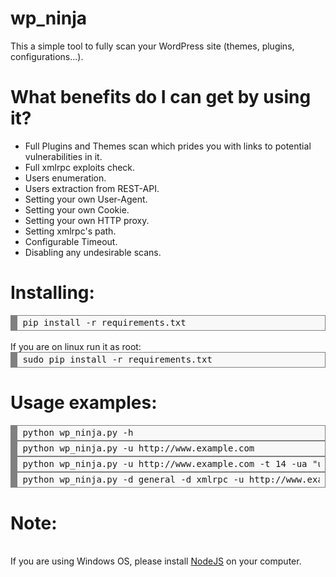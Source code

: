# wp_ninja
This a simple tool to fully scan your WordPress site (themes, plugins, configurations...).
# What benefits do I can get by using it?
<ul>
  <li>Full Plugins and Themes scan which prides you with links to potential vulnerabilities in it.</li>
  <li>Full xmlrpc exploits check.</li>
  <li>Users enumeration.</li>
  <li>Users extraction from REST-API.</li>
  <li>Setting your own User-Agent.</li>
  <li>Setting your own Cookie.</li>
  <li>Setting your own HTTP proxy.</li>
  <li>Setting xmlrpc's path.</li>
  <li>Configurable Timeout.</li>
  <li>Disabling any undesirable scans.</li>
</ul>

# Installing:

<div style="background: #f8f8f8; overflow:auto;width:auto;border:solid gray;border-width:.1em .1em .1em .8em;padding:.2em .6em;"><pre style="margin: 0; line-height: 125%">pip install -r requirements.txt
</pre></div>
<br>If you are on linux run it as root:
<div style="background: #f8f8f8; overflow:auto;width:auto;border:solid gray;border-width:.1em .1em .1em .8em;padding:.2em .6em;"><pre style="margin: 0; line-height: 125%">sudo pip install -r requirements.txt
</pre></div>

# Usage examples:

<div style="background: #f8f8f8; overflow:auto;width:auto;border:solid gray;border-width:.1em .1em .1em .8em;padding:.2em .6em;"><pre style="margin: 0; line-height: 125%">python wp_ninja.py -h
</pre></div>
<div style="background: #f8f8f8; overflow:auto;width:auto;border:solid gray;border-width:.1em .1em .1em .8em;padding:.2em .6em;"><pre style="margin: 0; line-height: 125%">python wp_ninja.py -u http://www.example.com
</pre></div>
<div style="background: #f8f8f8; overflow:auto;width:auto;border:solid gray;border-width:.1em .1em .1em .8em;padding:.2em .6em;"><pre style="margin: 0; line-height: 125%">python wp_ninja.py -u http://www.example.com -t 14 -ua "user agent string" -c "cookie string" -p "127.0.0.1:8080 -x /xmlrpc.php
</pre></div>
<div style="background: #f8f8f8; overflow:auto;width:auto;border:solid gray;border-width:.1em .1em .1em .8em;padding:.2em .6em;"><pre style="margin: 0; line-height: 125%">python wp_ninja.py -d general -d xmlrpc -u http://www.example.com
</pre></div>

# Note:

<br>If you are using Windows OS, please install <a href="https://nodejs.org/en/download/">NodeJS</a> on your computer.
